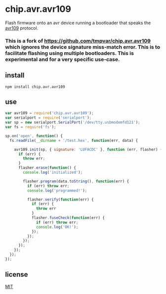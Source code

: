 # chip.avr.avr109

Flash firmware onto an avr device running a bootloader that speaks the [avr109](http://www.atmel.com/images/doc1644.pdf) protocol.


### This is a fork of https://github.com/tmpvar/chip.avr.avr109 which ignores the device signature miss-match error. This is to facilitate flashing using multiple bootloaders. This is experimental and for a very specific use-case.

## install

`npm install chip.avr.avr109`

## use

```javascript
var avr109 = require('chip.avr.avr109');
var serialport = require('serialport');
var sp = new serialport.SerialPort('/dev/tty.usbmodemfd121');
var fs = require('fs');

sp.on('open', function() {
  fs.readFile(__dirname + '/test.hex', function(err, data) {

    avr109.init(sp, { signature: 'LUFACDC' }, function (err, flasher) {
      if (err) {
        throw err;
      }
      flasher.erase(function() {
        console.log('initialized');

        flasher.program(data.toString(), function(err) {
          if (err) throw err;
          console.log('programmed!');

          flasher.verify(function(err) {
            if (err) {
              throw err
            }
            flasher.fuseCheck(function(err) {
              if (err) throw err;
              console.log('OK!');
            });
          });
        });
      });
    });
  });
});
```

## license

[MIT](LICENSE.txt)
